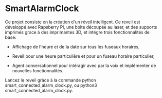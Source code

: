# SmartAlarmClock

Ce projet consiste en la création d'un réveil intelligent.
Ce reveil est développé avec Rapsberry Pi, une boite découpée au laser, et des supports imprimés grace à des imprimantes 3D, et intégre trois fonctionnalités de base:

* Affichage de l'heure et de la date sur tous les fuseaux horaires,

* Reveil pour une heure particulière et pour un fuseau horaire particulier,

* Agent conversationnel pour intéragir avec par la voix et implémenter de nouvelles fonctionnalités.

Lancez le reveil grâce à la commande python smart_connected_alarm_clock.py, ou python3 smart_connected_alarm_clock.py.
